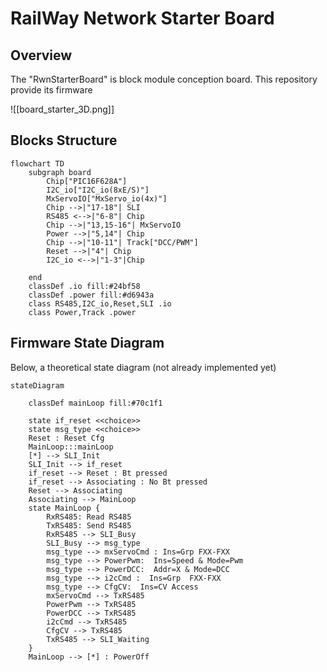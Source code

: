 # RailWay Network Starter Board

## Overview

The "RwnStarterBoard" is block module conception board. This repository provide its  firmware 

![[board_starter_3D.png]]
## Blocks Structure


```mermaid
flowchart TD
	subgraph board
		Chip["PIC16F628A"]
		I2C_io["I2C_io(8xE/S)"]
		MxServoIO["MxServo_io(4x)"]
		Chip -->|"17-18"| SLI
		RS485 <-->|"6-8"| Chip
		Chip -->|"13,15-16"| MxServoIO
		Power -->|"5,14"| Chip
		Chip -->|"10-11"| Track["DCC/PWM"]
		Reset -->|"4"| Chip
		I2C_io <-->|"1-3"|Chip  
		
	end
	classDef .io fill:#24bf58
	classDef .power fill:#d6943a
	class RS485,I2C_io,Reset,SLI .io
	class Power,Track .power
```
## Firmware State Diagram

Below, a theoretical state diagram (not already implemented yet)  

```mermaid
stateDiagram

	classDef mainLoop fill:#70c1f1
	
	state if_reset <<choice>>
	state msg_type <<choice>>
	Reset : Reset Cfg
	MainLoop:::mainLoop
	[*] --> SLI_Init
	SLI_Init --> if_reset 
	if_reset --> Reset : Bt pressed
	if_reset --> Associating : No Bt pressed
	Reset --> Associating 
	Associating --> MainLoop
	state MainLoop {
		RxRS485: Read RS485
		TxRS485: Send RS485
		RxRS485 --> SLI_Busy 
		SLI_Busy --> msg_type 
		msg_type --> mxServoCmd : Ins=Grp FXX-FXX
		msg_type --> PowerPwm:  Ins=Speed & Mode=Pwm
		msg_type --> PowerDCC:  Addr=X & Mode=DCC
		msg_type --> i2cCmd :  Ins=Grp  FXX-FXX
		msg_type --> CfgCV:  Ins=CV Access
		mxServoCmd --> TxRS485
		PowerPwm --> TxRS485
		PowerDCC --> TxRS485
		i2cCmd --> TxRS485
		CfgCV --> TxRS485
		TxRS485 --> SLI_Waiting
	}
	MainLoop --> [*] : PowerOff
```
